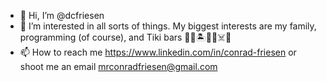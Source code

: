 - 👋 Hi, I’m @dcfriesen
- 👀 I’m interested in all sorts of things. My biggest interests are my family, programming (of course), and Tiki bars 🗿🌋🏝🏴‍☠️☠️🍹
- 📫 How to reach me https://www.linkedin.com/in/conrad-friesen or shoot me an email mrconradfriesen@gmail.com

<!---
dcfriesen/dcfriesen is a ✨ special ✨ repository because its `README.md` (this file) appears on your GitHub profile.
You can click the Preview link to take a look at your changes.
--->
